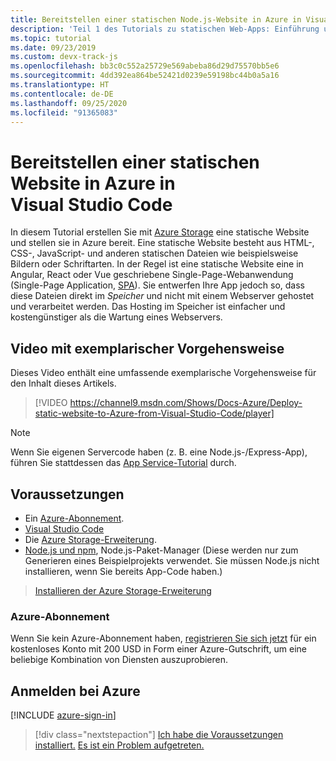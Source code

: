 ```yaml
---
title: Bereitstellen einer statischen Node.js-Website in Azure in Visual Studio Code
description: 'Teil 1 des Tutorials zu statischen Web-Apps: Einführung und Voraussetzungen'
ms.topic: tutorial
ms.date: 09/23/2019
ms.custom: devx-track-js
ms.openlocfilehash: bb3c0c552a25729e569abeba86d29d75570bb5e6
ms.sourcegitcommit: 4dd392ea864be52421d0239e59198bc44b0a5a16
ms.translationtype: HT
ms.contentlocale: de-DE
ms.lasthandoff: 09/25/2020
ms.locfileid: "91365083"
---
```

# <a name="deploy-a-static-website-to-azure-from-visual-studio-code"></a>Bereitstellen einer statischen Website in Azure in Visual Studio Code

In diesem Tutorial erstellen Sie mit [Azure Storage](/azure/storage) eine statische Website und stellen sie in Azure bereit. Eine statische Website besteht aus HTML-, CSS-, JavaScript- und anderen statischen Dateien wie beispielsweise Bildern oder Schriftarten. In der Regel ist eine statische Website eine in Angular, React oder Vue geschriebene Single-Page-Webanwendung (Single-Page Application, [SPA](https://en.wikipedia.org/wiki/Single-page_application)). Sie entwerfen Ihre App jedoch so, dass diese Dateien direkt im _Speicher_ und nicht mit einem Webserver gehostet und verarbeitet werden. Das Hosting im Speicher ist einfacher und kostengünstiger als die Wartung eines Webservers.

## <a name="walkthrough-video"></a>Video mit exemplarischer Vorgehensweise

Dieses Video enthält eine umfassende exemplarische Vorgehensweise für den Inhalt dieses Artikels.

> [!VIDEO https://channel9.msdn.com/Shows/Docs-Azure/Deploy-static-website-to-Azure-from-Visual-Studio-Code/player]

> [!NOTE]
> Wenn Sie eigenen Servercode haben (z. B. eine Node.js-/Express-App), führen Sie stattdessen das [App Service-Tutorial](tutorial-vscode-azure-app-service-node-01.md) durch.

## <a name="prerequisites"></a>Voraussetzungen

- Ein [Azure-Abonnement](#azure-subscription).
- [Visual Studio Code](https://code.visualstudio.com/)
- Die [Azure Storage-Erweiterung](https://marketplace.visualstudio.com/items?itemName=ms-azuretools.vscode-azurestorage).
- [Node.js und npm](https://nodejs.org/en/download), Node.js-Paket-Manager (Diese werden nur zum Generieren eines Beispielprojekts verwendet. Sie müssen Node.js nicht installieren, wenn Sie bereits App-Code haben.)

> <a class="tutorial-install-extension-btn" href="https://marketplace.visualstudio.com/items?itemName=ms-azuretools.vscode-azurestorage">Installieren der Azure Storage-Erweiterung</a>

### <a name="azure-subscription"></a>Azure-Abonnement

Wenn Sie kein Azure-Abonnement haben, [registrieren Sie sich jetzt](https://azure.microsoft.com/free/?utm_source=campaign&utm_campaign=vscode-tutorial-static-website&mktingSource=vscode-tutorial-static-website) für ein kostenloses Konto mit 200 USD in Form einer Azure-Gutschrift, um eine beliebige Kombination von Diensten auszuprobieren.

## <a name="sign-in-to-azure"></a>Anmelden bei Azure

[!INCLUDE [azure-sign-in](includes/azure-sign-in.md)]

> [!div class="nextstepaction"]
> [Ich habe die Voraussetzungen installiert.](tutorial-vscode-static-website-node-02.md) [Es ist ein Problem aufgetreten.](https://www.research.net/r/PWZWZ52?tutorial=node-deployment-staticwebsite&step=getting-started)
